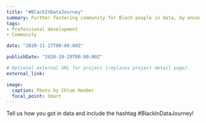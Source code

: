 ```yaml
---
title: "#BlackInDataJourney"
summary: Further fostering community for Black people in data, by encouraging them to share their varied journeys in data.
tags:
- Professional development
- Community

date: "2020-11-17T00:00:00Z"

publishDate: "2020-10-29T00:00:00Z"

# Optional external URL for project (replaces project detail page).
external_link: 

image:
  caption: Photo by Chloe Hoeber
  focal_point: Smart
---
```


Tell us how you got in data and include the hashtag #BlackInDataJourney! 
